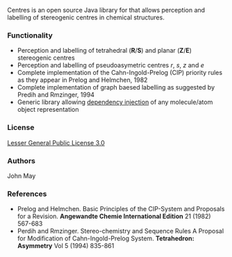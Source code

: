 Centres is an open source Java library for that allows perception and labelling of stereogenic centres in chemical structures.

### Functionality
* Perception and labelling of tetrahedral (__R__/__S__) and planar (__Z__/__E__) stereogenic centres
* Perception and labelling of pseudoasymetric centres _r_, _s_, _z_ and _e_
* Complete implementation of the Cahn-Ingold-Prelog (CIP) priority rules as they appear in Prelog and Helmchen, 1982
* Complete implementation of graph baesed labelling as suggested by Predih and Rmzinger, 1994
* Generic library allowing [dependency injection](http://en.wikipedia.org/wiki/Dependency_injection) of any molecule/atom object representation

### License
[Lesser General Public License 3.0](http://www.gnu.org/licenses/lgpl.html)

### Authors
John May

### References
* Prelog and Helmchen. Basic Principles of the CIP-System and Proposals for a Revision. __Angewandte Chemie International Edition__ 21 (1982) 567-683
* Perdih and Rmzinger. Stereo-chemistry and Sequence Rules A Proposal for Modification of Cahn-Ingold-Prelog System. __Tetrahedron: Asymmetry__ Vol 5 (1994) 835-861